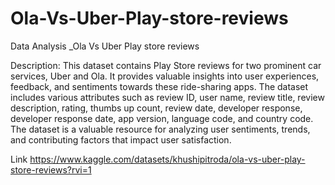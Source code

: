 # Ola-Vs-Uber-Play-store-reviews
Data Analysis _Ola Vs Uber Play store reviews


Description:
This dataset contains Play Store reviews for two prominent car services, Uber and Ola. It provides valuable insights into user experiences, feedback, and sentiments towards these ride-sharing apps. The dataset includes various attributes such as review ID, user name, review title, review description, rating, thumbs up count, review date, developer response, developer response date, app version, language code, and country code. The dataset is a valuable resource for analyzing user sentiments, trends, and contributing factors that impact user satisfaction.


Link
https://www.kaggle.com/datasets/khushipitroda/ola-vs-uber-play-store-reviews?rvi=1
